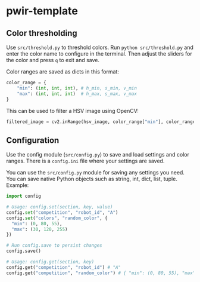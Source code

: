 # pwir-template

## Color thresholding

Use `src/threshold.py` to threshold colors. Run `python src/threshold.py` and enter the color
name to configure in the terminal. Then adjust the sliders for the color and press `q` to exit
and save.

Color ranges are saved as dicts in this format:
```python
color_range = {
    "min": (int, int, int), # h_min, s_min, v_min
    "max": (int, int, int)  # h_max, s_max, v_max
}
```
This can be used to filter a HSV image using OpenCV:
```python
filtered_image = cv2.inRange(hsv_image, color_range["min"], color_range["max"])
```

## Configuration

Use the config module (`src/config.py`) to save and load settings and color ranges. There is a
`config.ini` file where your settings are saved.

You can use the `src/config.py` module for saving any settings you need. You can save native Python
objects such as string, int, dict, list, tuple. Example:
```python
import config

# Usage: config.set(section, key, value)
config.set("competition", "robot_id", "A")
config.set("colors", "random_color", {
  "min": (0, 80, 55),
  "max": (30, 120, 255)
})

# Run config.save to persist changes
config.save() 

# Usage: config.get(section, key)
config.get("competition", "robot_id") # "A"
config.get("competition", "random_color") # { "min": (0, 80, 55), "max": (30, 120, 255) })
```
